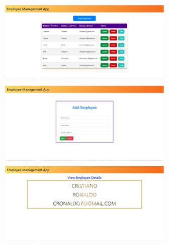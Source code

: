 ![HOME-PAGE](./homepage.JPG?raw=true "Optional Title")

![ADD-Employee](./addEmployee.JPG?raw=true "Optional Title")

![DETAILS-PAGE](./employeeDetails.JPG?raw=true "Optional Title")
